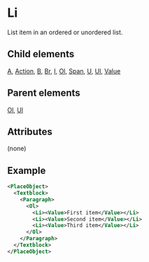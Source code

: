 # Li



List item in an ordered or unordered list.



##  Child elements

[A](../a.md), [Action](../action.md), [B](../b.md), [Br](../br.md), [I](../i.md), [Ol](../ol.md), [Span](../span.md), [U](../u.md), [Ul](../ul.md), [Value](../value.md)

##  Parent elements

[Ol](../ol.md), [Ul](../ul.md)


## Attributes
(none)

## Example

```xml
<PlaceObject>
  <Textblock>
    <Paragraph>
      <Ol>
        <Li><Value>First item</Value></Li>
        <Li><Value>Second item</Value></Li>
        <Li><Value>Third item</Value></Li>
      </Ol>
    </Paragraph>
  </Textblock>
</PlaceObject>

```






